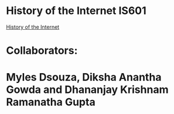 <h1>History of the Internet IS601</h1>

[History of the Internet](http://historysite.eastus.azurecontainer.io)

<h1>Collaborators:</h1>
<h1>Myles Dsouza, Diksha Anantha Gowda and Dhananjay Krishnam Ramanatha Gupta</h1>